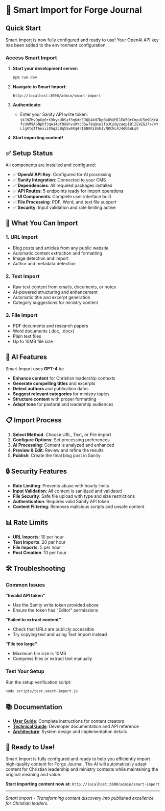 # 🚀 Smart Import for Forge Journal

## Quick Start

Smart Import is now fully configured and ready to use! Your OpenAI API key has been added to the environment configuration.

### Access Smart Import

1. **Start your development server:**
   ```bash
   npm run dev
   ```

2. **Navigate to Smart Import:**
   ```
   http://localhost:3000/admin/smart-import
   ```

3. **Authenticate:**
   - Enter your Sanity API write token: `skJNZhvOpGq0rX9kykU8Saf3qKddEJQQ4kH7Dp048VQMI1EW5QrCmpUC5n9GKrAfcUAM9AGNpbf3qAJ4pf9d8hvuRYc55w79qQxuifpJCpByzaopIBlZE9ZG27a7vYLlgKtqTTAoxiiRGq2JBq5Sw0Xq4rIbN0Ri8nhJvNKCNL4J4dQ6WLq0`

4. **Start importing content!**

## ✅ Setup Status

All components are installed and configured:

- ✅ **OpenAI API Key**: Configured for AI processing
- ✅ **Sanity Integration**: Connected to your CMS
- ✅ **Dependencies**: All required packages installed
- ✅ **API Routes**: 5 endpoints ready for import operations
- ✅ **UI Components**: Complete user interface built
- ✅ **File Processing**: PDF, Word, and text file support
- ✅ **Security**: Input validation and rate limiting active

## 🎯 What You Can Import

### 1. **URL Import**
- Blog posts and articles from any public website
- Automatic content extraction and formatting
- Image detection and import
- Author and metadata detection

### 2. **Text Import** 
- Raw text content from emails, documents, or notes
- AI-powered structuring and enhancement
- Automatic title and excerpt generation
- Category suggestions for ministry content

### 3. **File Import**
- PDF documents and research papers
- Word documents (.doc, .docx)
- Plain text files
- Up to 10MB file size

## 🤖 AI Features

Smart Import uses **GPT-4** to:
- **Enhance content** for Christian leadership contexts
- **Generate compelling titles** and excerpts
- **Detect authors** and publication dates
- **Suggest relevant categories** for ministry topics
- **Structure content** with proper formatting
- **Adapt tone** for pastoral and leadership audiences

## 📋 Import Process

1. **Select Method**: Choose URL, Text, or File import
2. **Configure Options**: Set processing preferences
3. **AI Processing**: Content is analyzed and enhanced
4. **Preview & Edit**: Review and refine the results
5. **Publish**: Create the final blog post in Sanity

## 🔒 Security Features

- **Rate Limiting**: Prevents abuse with hourly limits
- **Input Validation**: All content is sanitized and validated
- **File Security**: Safe file upload with type and size restrictions
- **Authentication**: Requires valid Sanity API token
- **Content Filtering**: Removes malicious scripts and unsafe content

## 📊 Rate Limits

- **URL Imports**: 10 per hour
- **Text Imports**: 20 per hour  
- **File Imports**: 5 per hour
- **Post Creation**: 10 per hour

## 🛠️ Troubleshooting

### Common Issues

**"Invalid API token"**
- Use the Sanity write token provided above
- Ensure the token has "Editor" permissions

**"Failed to extract content"**
- Check that URLs are publicly accessible
- Try copying text and using Text Import instead

**"File too large"**
- Maximum file size is 10MB
- Compress files or extract text manually

### Test Your Setup

Run the setup verification script:
```bash
node scripts/test-smart-import.js
```

## 📚 Documentation

- **[User Guide](SMART_IMPORT_USER_GUIDE.md)**: Complete instructions for content creators
- **[Technical Guide](SMART_IMPORT_TECHNICAL_GUIDE.md)**: Developer documentation and API reference  
- **[Architecture](SMART_IMPORT_ARCHITECTURE.md)**: System design and implementation details

## 🎉 Ready to Use!

Smart Import is fully configured and ready to help you efficiently import high-quality content for Forge Journal. The AI will automatically adapt content for Christian leadership and ministry contexts while maintaining the original meaning and value.

**Start importing content now at:** `http://localhost:3000/admin/smart-import`

---

*Smart Import - Transforming content discovery into published excellence for Christian leaders.*
